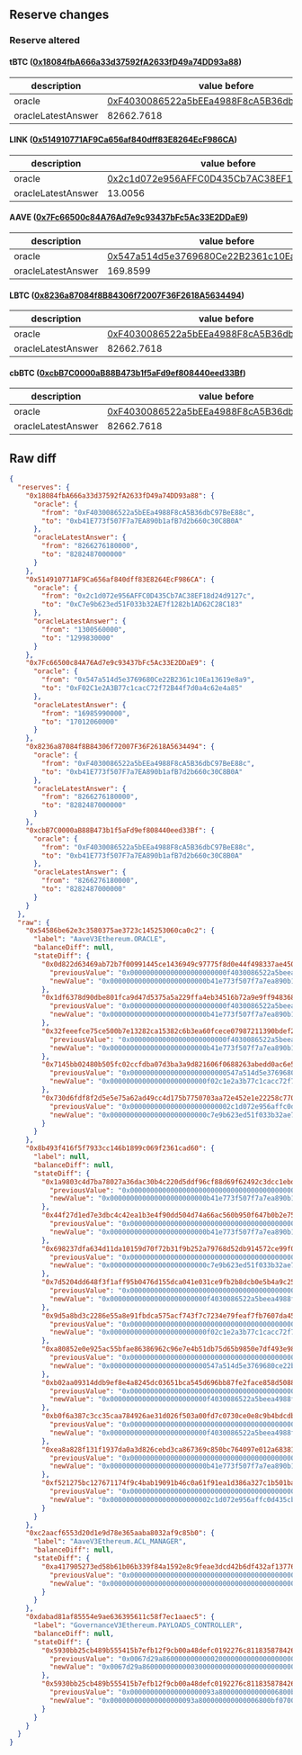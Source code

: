 ## Reserve changes

### Reserve altered

#### tBTC ([0x18084fbA666a33d37592fA2633fD49a74DD93a88](https://etherscan.io/address/0x18084fbA666a33d37592fA2633fD49a74DD93a88))

| description | value before | value after |
| --- | --- | --- |
| oracle | [0xF4030086522a5bEEa4988F8cA5B36dbC97BeE88c](https://etherscan.io/address/0xF4030086522a5bEEa4988F8cA5B36dbC97BeE88c) | [0xb41E773f507F7a7EA890b1afB7d2b660c30C8B0A](https://etherscan.io/address/0xb41E773f507F7a7EA890b1afB7d2b660c30C8B0A) |
| oracleLatestAnswer | 82662.7618 | 82824.87 |


#### LINK ([0x514910771AF9Ca656af840dff83E8264EcF986CA](https://etherscan.io/address/0x514910771AF9Ca656af840dff83E8264EcF986CA))

| description | value before | value after |
| --- | --- | --- |
| oracle | [0x2c1d072e956AFFC0D435Cb7AC38EF18d24d9127c](https://etherscan.io/address/0x2c1d072e956AFFC0D435Cb7AC38EF18d24d9127c) | [0xC7e9b623ed51F033b32AE7f1282b1AD62C28C183](https://etherscan.io/address/0xC7e9b623ed51F033b32AE7f1282b1AD62C28C183) |
| oracleLatestAnswer | 13.0056 | 12.9983 |


#### AAVE ([0x7Fc66500c84A76Ad7e9c93437bFc5Ac33E2DDaE9](https://etherscan.io/address/0x7Fc66500c84A76Ad7e9c93437bFc5Ac33E2DDaE9))

| description | value before | value after |
| --- | --- | --- |
| oracle | [0x547a514d5e3769680Ce22B2361c10Ea13619e8a9](https://etherscan.io/address/0x547a514d5e3769680Ce22B2361c10Ea13619e8a9) | [0xF02C1e2A3B77c1cacC72f72B44f7d0a4c62e4a85](https://etherscan.io/address/0xF02C1e2A3B77c1cacC72f72B44f7d0a4c62e4a85) |
| oracleLatestAnswer | 169.8599 | 170.1206 |


#### LBTC ([0x8236a87084f8B84306f72007F36F2618A5634494](https://etherscan.io/address/0x8236a87084f8B84306f72007F36F2618A5634494))

| description | value before | value after |
| --- | --- | --- |
| oracle | [0xF4030086522a5bEEa4988F8cA5B36dbC97BeE88c](https://etherscan.io/address/0xF4030086522a5bEEa4988F8cA5B36dbC97BeE88c) | [0xb41E773f507F7a7EA890b1afB7d2b660c30C8B0A](https://etherscan.io/address/0xb41E773f507F7a7EA890b1afB7d2b660c30C8B0A) |
| oracleLatestAnswer | 82662.7618 | 82824.87 |


#### cbBTC ([0xcbB7C0000aB88B473b1f5aFd9ef808440eed33Bf](https://etherscan.io/address/0xcbB7C0000aB88B473b1f5aFd9ef808440eed33Bf))

| description | value before | value after |
| --- | --- | --- |
| oracle | [0xF4030086522a5bEEa4988F8cA5B36dbC97BeE88c](https://etherscan.io/address/0xF4030086522a5bEEa4988F8cA5B36dbC97BeE88c) | [0xb41E773f507F7a7EA890b1afB7d2b660c30C8B0A](https://etherscan.io/address/0xb41E773f507F7a7EA890b1afB7d2b660c30C8B0A) |
| oracleLatestAnswer | 82662.7618 | 82824.87 |


## Raw diff

```json
{
  "reserves": {
    "0x18084fbA666a33d37592fA2633fD49a74DD93a88": {
      "oracle": {
        "from": "0xF4030086522a5bEEa4988F8cA5B36dbC97BeE88c",
        "to": "0xb41E773f507F7a7EA890b1afB7d2b660c30C8B0A"
      },
      "oracleLatestAnswer": {
        "from": "8266276180000",
        "to": "8282487000000"
      }
    },
    "0x514910771AF9Ca656af840dff83E8264EcF986CA": {
      "oracle": {
        "from": "0x2c1d072e956AFFC0D435Cb7AC38EF18d24d9127c",
        "to": "0xC7e9b623ed51F033b32AE7f1282b1AD62C28C183"
      },
      "oracleLatestAnswer": {
        "from": "1300560000",
        "to": "1299830000"
      }
    },
    "0x7Fc66500c84A76Ad7e9c93437bFc5Ac33E2DDaE9": {
      "oracle": {
        "from": "0x547a514d5e3769680Ce22B2361c10Ea13619e8a9",
        "to": "0xF02C1e2A3B77c1cacC72f72B44f7d0a4c62e4a85"
      },
      "oracleLatestAnswer": {
        "from": "16985990000",
        "to": "17012060000"
      }
    },
    "0x8236a87084f8B84306f72007F36F2618A5634494": {
      "oracle": {
        "from": "0xF4030086522a5bEEa4988F8cA5B36dbC97BeE88c",
        "to": "0xb41E773f507F7a7EA890b1afB7d2b660c30C8B0A"
      },
      "oracleLatestAnswer": {
        "from": "8266276180000",
        "to": "8282487000000"
      }
    },
    "0xcbB7C0000aB88B473b1f5aFd9ef808440eed33Bf": {
      "oracle": {
        "from": "0xF4030086522a5bEEa4988F8cA5B36dbC97BeE88c",
        "to": "0xb41E773f507F7a7EA890b1afB7d2b660c30C8B0A"
      },
      "oracleLatestAnswer": {
        "from": "8266276180000",
        "to": "8282487000000"
      }
    }
  },
  "raw": {
    "0x54586be62e3c3580375ae3723c145253060ca0c2": {
      "label": "AaveV3Ethereum.ORACLE",
      "balanceDiff": null,
      "stateDiff": {
        "0x0d822d63469ab72b7f00991445ce1436949c97775f8d0e44f498337ae450a252": {
          "previousValue": "0x000000000000000000000000f4030086522a5beea4988f8ca5b36dbc97bee88c",
          "newValue": "0x000000000000000000000000b41e773f507f7a7ea890b1afb7d2b660c30c8b0a"
        },
        "0x1df6378d90dbe801fca9d47d5375a5a229ffa4eb34516b72a9e9ff9483681050": {
          "previousValue": "0x000000000000000000000000f4030086522a5beea4988f8ca5b36dbc97bee88c",
          "newValue": "0x000000000000000000000000b41e773f507f7a7ea890b1afb7d2b660c30c8b0a"
        },
        "0x32feeefce75ce500b7e13282ca15382c6b3ea60fcece07987211390bdef2b0af": {
          "previousValue": "0x000000000000000000000000f4030086522a5beea4988f8ca5b36dbc97bee88c",
          "newValue": "0x000000000000000000000000b41e773f507f7a7ea890b1afb7d2b660c30c8b0a"
        },
        "0x7145bb02480b505fc02ccfdba07d3ba3a9d821606f0688263abedd0ac6e5bec5": {
          "previousValue": "0x000000000000000000000000547a514d5e3769680ce22b2361c10ea13619e8a9",
          "newValue": "0x000000000000000000000000f02c1e2a3b77c1cacc72f72b44f7d0a4c62e4a85"
        },
        "0x730d6fdf8f2d5e5e75a62ad49cc4d175b7750703aa72e452e1e22258c77079fb": {
          "previousValue": "0x0000000000000000000000002c1d072e956affc0d435cb7ac38ef18d24d9127c",
          "newValue": "0x000000000000000000000000c7e9b623ed51f033b32ae7f1282b1ad62c28c183"
        }
      }
    },
    "0x8b493f416f5f7933cc146b1899c069f2361cad60": {
      "label": null,
      "balanceDiff": null,
      "stateDiff": {
        "0x1a9803c4d7ba78027a36dac30b4c220d5ddf96cf88d69f62492c3dcc1ebd2947": {
          "previousValue": "0x0000000000000000000000000000000000000000000000000000000000000000",
          "newValue": "0x000000000000000000000000b41e773f507f7a7ea890b1afb7d2b660c30c8b0a"
        },
        "0x44f27d1ed7e3dbc4c42ea1b3e4f90dd504d74a66ac560b950f647b0b2e756ab9": {
          "previousValue": "0x0000000000000000000000000000000000000000000000000000000000000000",
          "newValue": "0x000000000000000000000000b41e773f507f7a7ea890b1afb7d2b660c30c8b0a"
        },
        "0x698237dfa634d11da10159d70f72b31f9b252a79768d52db914572ce99f0c7b0": {
          "previousValue": "0x0000000000000000000000000000000000000000000000000000000000000000",
          "newValue": "0x000000000000000000000000c7e9b623ed51f033b32ae7f1282b1ad62c28c183"
        },
        "0x7d5204dd648f3f1aff95b0476d155dca041e031ce9fb2b8dcb0e5b4a9c2502c8": {
          "previousValue": "0x0000000000000000000000000000000000000000000000000000000000000000",
          "newValue": "0x000000000000000000000000f4030086522a5beea4988f8ca5b36dbc97bee88c"
        },
        "0x9d5a8bd3c2286e55a8e91fbdca575acf743f7c7234e79feaf7fb7607da450096": {
          "previousValue": "0x0000000000000000000000000000000000000000000000000000000000000000",
          "newValue": "0x000000000000000000000000f02c1e2a3b77c1cacc72f72b44f7d0a4c62e4a85"
        },
        "0xa80852e0e925ac55bfae86386962c96e7e4b51db75d65b9850e7df493e986f83": {
          "previousValue": "0x0000000000000000000000000000000000000000000000000000000000000000",
          "newValue": "0x000000000000000000000000547a514d5e3769680ce22b2361c10ea13619e8a9"
        },
        "0xb02aa09314ddb9ef8e4a8245dc03651bca545d696bb87fe2face858d508809d1": {
          "previousValue": "0x0000000000000000000000000000000000000000000000000000000000000000",
          "newValue": "0x000000000000000000000000f4030086522a5beea4988f8ca5b36dbc97bee88c"
        },
        "0xb0f6a387c3cc35caa784926ae31d026f503a00fd7c0730ce0e8c9b4bdcdbf579": {
          "previousValue": "0x0000000000000000000000000000000000000000000000000000000000000000",
          "newValue": "0x000000000000000000000000f4030086522a5beea4988f8ca5b36dbc97bee88c"
        },
        "0xea8a828f131f1937da0a3d826cebd3ca867369c850bc764097e012a683813059": {
          "previousValue": "0x0000000000000000000000000000000000000000000000000000000000000000",
          "newValue": "0x000000000000000000000000b41e773f507f7a7ea890b1afb7d2b660c30c8b0a"
        },
        "0xf521275bc127671174f9c4bab19091b46c0a61f91ea1d386a327c1b501baa44f": {
          "previousValue": "0x0000000000000000000000000000000000000000000000000000000000000000",
          "newValue": "0x0000000000000000000000002c1d072e956affc0d435cb7ac38ef18d24d9127c"
        }
      }
    },
    "0xc2aacf6553d20d1e9d78e365aaba8032af9c85b0": {
      "label": "AaveV3Ethereum.ACL_MANAGER",
      "balanceDiff": null,
      "stateDiff": {
        "0xa417905273ed58b61b06b339f84a1592e8c9feae3dcd42b6df432af13776b489": {
          "previousValue": "0x0000000000000000000000000000000000000000000000000000000000000000",
          "newValue": "0x0000000000000000000000000000000000000000000000000000000000000001"
        }
      }
    },
    "0xdabad81af85554e9ae636395611c58f7ec1aaec5": {
      "label": "GovernanceV3Ethereum.PAYLOADS_CONTROLLER",
      "balanceDiff": null,
      "stateDiff": {
        "0x5930bb25cb489b555415b7efb12f9cb00a48defc0192276c8118358784264ff9": {
          "previousValue": "0x0067d29a86000000000002000000000000000000000000000000000000000000",
          "newValue": "0x0067d29a86000000000003000000000000000000000000000000000000000000"
        },
        "0x5930bb25cb489b555415b7efb12f9cb00a48defc0192276c8118358784264ffa": {
          "previousValue": "0x000000000000000000093a800000000000006800bf0700000000000000000000",
          "newValue": "0x000000000000000000093a800000000000006800bf0700000000000067d29a87"
        }
      }
    }
  }
}
```